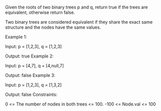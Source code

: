 Given the roots of two binary trees p and q, return true if the trees are equivalent, otherwise return false.

Two binary trees are considered equivalent if they share the exact same structure and the nodes have the same values.

Example 1:



Input: p = [1,2,3], q = [1,2,3]

Output: true
Example 2:



Input: p = [4,7], q = [4,null,7]

Output: false
Example 3:



Input: p = [1,2,3], q = [1,3,2]

Output: false
Constraints:

0 <= The number of nodes in both trees <= 100.
-100 <= Node.val <= 100

